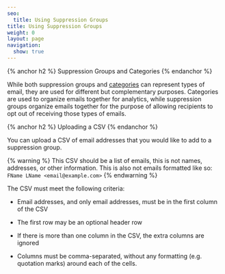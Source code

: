 ```yaml
---
seo:
  title: Using Suppression Groups
title: Using Suppression Groups
weight: 0
layout: page
navigation:
  show: true
---
```


{% anchor h2 %}
Suppression Groups and Categories
{% endanchor %}

While both suppression groups and [categories]({{root_url}}/API_Reference/SMTP_API/categories.html) can represent types
of email, they are used for different but complementary purposes. Categories are used to organize emails together for
analytics, while suppression groups organize emails together for the purpose of allowing recipients to opt out of receiving
those types of emails.

{% anchor h2 %}
Uploading a CSV
{% endanchor %}

You can upload a CSV of email addresses that you would like to add to a suppression group.

{% warning %}
This CSV should be a list of emails, this is not names, addresses, or other information.  This is also not emails formatted like so: `FName LName <email@example.com>`
{% endwarning %}

The CSV must meet the following criteria:

* Email addresses, and only email addresses, must be in the first column of the CSV

* The first row may be an optional header row

* If there is more than one column in the CSV, the extra columns are ignored

* Columns must be comma-separated, without any formatting (e.g. quotation marks) around each of the cells.
